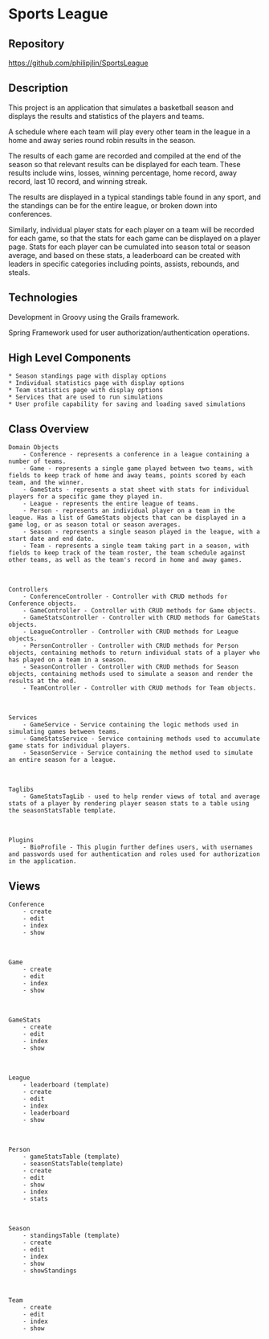 # Sports League


## Repository
<https://github.com/philipjlin/SportsLeague>


## Description
This project is an application that simulates a basketball season and displays
the results and statistics of the players and teams.

A schedule where each team will play every other team in the league in a home and away series round robin results in the season.

The results of each game are recorded and compiled at the end of the season so that relevant results can be displayed for each team. These results include wins, losses, winning percentage, home record, away record, last 10 record, and winning streak.

The results are displayed in a typical standings table found in any sport, and the standings can be for the entire league, or broken down into conferences.

Similarly, individual player stats for each player on a team will be recorded for each game, so that the stats for each game can be displayed on a player page. Stats for each player can be cumulated into season total or season average, and based on these stats, a leaderboard can be created with leaders in specific categories including points, assists, rebounds, and steals.


## Technologies
Development in Groovy using the Grails framework.

Spring Framework used for user authorization/authentication operations.


## High Level Components
    * Season standings page with display options
    * Individual statistics page with display options
    * Team statistics page with display options
    * Services that are used to run simulations
    * User profile capability for saving and loading saved simulations


## Class Overview

    Domain Objects
        - Conference - represents a conference in a league containing a number of teams.
        - Game - represents a single game played between two teams, with fields to keep track of home and away teams, points scored by each team, and the winner.
        - GameStats - represents a stat sheet with stats for individual players for a specific game they played in.
        - League - represents the entire league of teams.
        - Person - represents an individual player on a team in the league. Has a list of GameStats objects that can be displayed in a game log, or as season total or season averages.
        - Season - represents a single season played in the league, with a start date and end date.
        - Team - represents a single team taking part in a season, with fields to keep track of the team roster, the team schedule against other teams, as well as the team's record in home and away games.

<br>

    Controllers
        - ConferenceController - Controller with CRUD methods for Conference objects.
        - GameController - Controller with CRUD methods for Game objects.
        - GameStatsController - Controller with CRUD methods for GameStats objects.
        - LeagueController - Controller with CRUD methods for League objects.
        - PersonController - Controller with CRUD methods for Person objects, containing methods to return individual stats of a player who has played on a team in a season.
        - SeasonController - Controller with CRUD methods for Season objects, containing methods used to simulate a season and render the results at the end.
        - TeamController - Controller with CRUD methods for Team objects.

<br>

    Services
        - GameService - Service containing the logic methods used in simulating games between teams.
        - GameStatsService - Service containing methods used to accumulate game stats for individual players.
        - SeasonService - Service containing the method used to simulate an entire season for a league.

<br>

    Taglibs
        - GameStatsTagLib - used to help render views of total and average stats of a player by rendering player season stats to a table using the seasonStatsTable template.

<br>

    Plugins
        - BioProfile - This plugin further defines users, with usernames and passwords used for authentication and roles used for authorization in the application.


## Views
    Conference
        - create
        - edit
        - index
        - show
        
<br>

    Game
        - create
        - edit
        - index
        - show

<br>

    GameStats
        - create
        - edit
        - index
        - show

<br>

    League
        - leaderboard (template)
        - create
        - edit
        - index
        - leaderboard
        - show
        
<br>

    Person
        - gameStatsTable (template)
        - seasonStatsTable(template)
        - create
        - edit
        - show
        - index
        - stats

<br>

    Season
        - standingsTable (template)
        - create
        - edit
        - index
        - show
        - showStandings

<br>

    Team
        - create
        - edit
        - index
        - show
